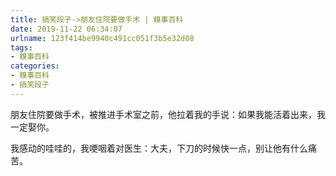 ```yaml
---
title: 搞笑段子->朋友住院要做手术 | 糗事百科
date: 2019-11-22 06:34:07
urlname: 123f414be9940c491cc051f3b5e32d08
tags: 
- 糗事百科
categories:
- 糗事百科
- 搞笑段子
---
```

朋友住院要做手术，被推进手术室之前，他拉着我的手说：如果我能活着出来，我一定娶你。

我感动的哇哇的，我哽咽着对医生：大夫，下刀的时候快一点，别让他有什么痛苦。


